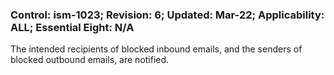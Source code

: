 ### Control: ism-1023; Revision: 6; Updated: Mar-22; Applicability: ALL; Essential Eight: N/A
<p>The intended recipients of blocked inbound emails, and the senders of blocked outbound emails, are notified.</p>